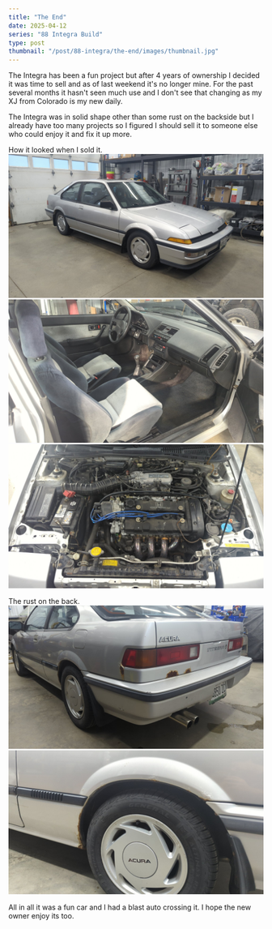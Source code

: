 ```yaml
---
title: "The End"
date: 2025-04-12
series: "88 Integra Build"
type: post
thumbnail: "/post/88-integra/the-end/images/thumbnail.jpg"
---
```


The Integra has been a fun project but after 4 years of ownership I decided it was time to sell and as of last weekend it's no longer mine. For the past several months it hasn't seen much use and I don't see that changing as my XJ from Colorado is my new daily. 

The Integra was in solid shape other than some rust on the backside but I already have too many projects so I figured I should sell it to someone else who could enjoy it and fix it up more.

How it looked when I sold it.
![](./images/1.jpg)
![](./images/2.jpg)
![](./images/3.jpg)

The rust on the back.
![](./images/4.jpg)
![](./images/5.jpg)

All in all it was a fun car and I had a blast auto crossing it. I hope the new owner enjoy its too.